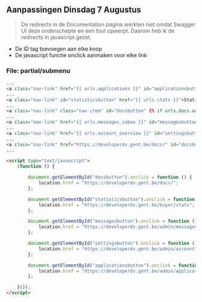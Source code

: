 ## Aanpassingen Dinsdag 7 Augustus

> De redirects in de Documentation pagina werkten niet omdat Swagger UI deze onderschepte en een fout opwerpt.
> Daarom heb ik de redirects in javascript gezet.

-   De ID tag toevoegen aan elke knop
-   De javascript functie onclick aanmaken voor elke link

### File: partial/submenu

```html
...
<a class="nav-link" href="{{ urls.applications }}" id="applicationsbutton">{{ urls.applications.title }}</a>
...
<a class="nav-link" id="statisticsbutton" href="{{ urls.stats }}">Statistics</a>
...
<a class="nav-link" class="nav-item" id="docsbutton" {% if urls.docs.active? %}active{% endif %} href="https://developerdv.gent.be/docs/">Documentation</a>
...
<a class="nav-link" href="{{ urls.messages_inbox }}" id="messagesbutton">
...
<a class="nav-link" href="{{ urls.account_overview }}" id="settingsbutton">
...
<a class="nav-link" href="https://developerdv.gent.be/docs/" id="docsbutton">Documentation</a>
...

<script type="text/javascript">
    (function () {

        document.getElementById("docsbutton").onclick = function () {
            location.href = "https://developerdv.gent.be/docs/";
        };

        document.getElementById("statisticsbutton").onclick = function () {
            location.href = "https://developerdv.gent.be/buyer/stats";
        };

        document.getElementById("messagesbutton").onclick = function () {
            location.href = "https://developerdv.gent.be/admin/messages/received";
        };

        document.getElementById("settingsbutton").onclick = function () {
            location.href = "https://developerdv.gent.be/admin/account";
        };

        document.getElementById("applicationsbutton").onclick = function () {
            location.href = "https://developerdv.gent.be/admin/applications";
        };

    }());
</script>
```
